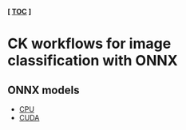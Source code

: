 ﻿**[ [TOC](../README.md) ]**

# CK workflows for image classification with ONNX

## ONNX models

* [CPU](https://github.com/mlcommons/ck-mlops/tree/main/program/mlperf-inference-bench-image-classification-onnx-cpu)
* [CUDA](https://github.com/mlcommons/ck-mlops/tree/main/program/mlperf-inference-bench-image-classification-onnx-gpu)


